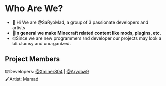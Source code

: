 # Who Are We?
- 👋 Hi We are @SaRyoMad, a group of 3 passionate developers and artists
- 📝**In general we make Minecraft related content like mods, plugins, etc.**
- 🤓Since we are new programmers and developer our projects may look a bit clumsy and unorganized.
## Project Members
⌨️Developers: [@Xminer804](https://gist.github.com/Xminer804) | [@Aryobw9](https://gist.github.com/Aryobw9) <br />
🖌️Artist: Mamad
 
<!---
SaRyoMad/SaRyoMad is a ✨ special ✨ repository because its `README.md` (this file) appears on your GitHub profile.
You can click the Preview link to take a look at your changes.
--->
